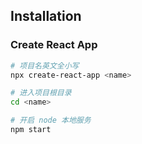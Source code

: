 ## Installation

### Create React App

```sh
# 项目名英文全小写
npx create-react-app <name>

# 进入项目根目录
cd <name>

# 开启 node 本地服务
npm start
```

